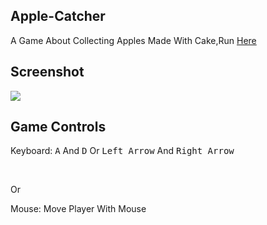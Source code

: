 <h2>Apple-Catcher</h2>
<p>A Game About Collecting Apples Made With Cake,Run <a href="https://rabios.github.io/Apple-Catcher/applecatcher.html">Here</a></p>
<h2>Screenshot</h2>
<img src="https://github.com/Rabios/Apple-Catcher/blob/master/Screenshot_2020-03-05%20Apple%20Catcher.png">
<h2>Game Controls</h2>
<p>Keyboard: <kbd>A</kbd> And <kbd>D</kbd> Or <kbd>Left Arrow</kbd> And <kbd>Right Arrow</kbd></p><br>
<p>Or</p>
<p>Mouse: Move Player With Mouse</p><br><br>
